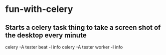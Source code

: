 # fun-with-celery

## Starts a celery task thing to take a screen shot of the desktop every minute
celery -A tester beat -l info
celery -A tester worker -l info
